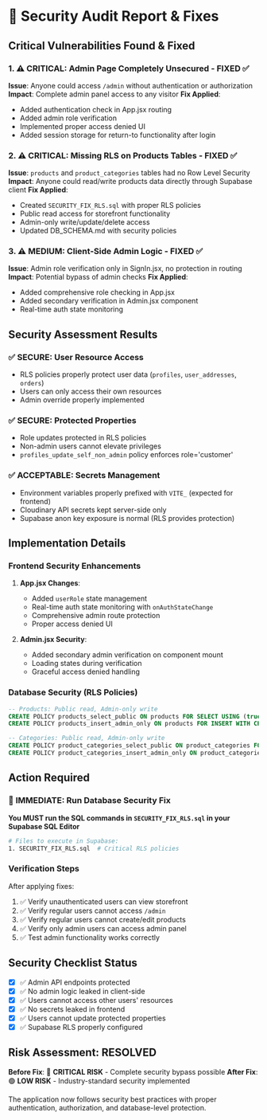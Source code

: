 # 🚨 Security Audit Report & Fixes

## Critical Vulnerabilities Found & Fixed

### 1. ⚠️ **CRITICAL: Admin Page Completely Unsecured** - FIXED ✅
**Issue**: Anyone could access `/admin` without authentication or authorization
**Impact**: Complete admin panel access to any visitor
**Fix Applied**:
- Added authentication check in App.jsx routing
- Added admin role verification
- Implemented proper access denied UI
- Added session storage for return-to functionality after login

### 2. ⚠️ **CRITICAL: Missing RLS on Products Tables** - FIXED ✅
**Issue**: `products` and `product_categories` tables had no Row Level Security
**Impact**: Anyone could read/write products data directly through Supabase client
**Fix Applied**:
- Created `SECURITY_FIX_RLS.sql` with proper RLS policies
- Public read access for storefront functionality
- Admin-only write/update/delete access
- Updated DB_SCHEMA.md with security policies

### 3. ⚠️ **MEDIUM: Client-Side Admin Logic** - FIXED ✅
**Issue**: Admin role verification only in SignIn.jsx, no protection in routing
**Impact**: Potential bypass of admin checks
**Fix Applied**:
- Added comprehensive role checking in App.jsx
- Added secondary verification in Admin.jsx component
- Real-time auth state monitoring

## Security Assessment Results

### ✅ **SECURE: User Resource Access**
- RLS policies properly protect user data (`profiles`, `user_addresses`, `orders`)
- Users can only access their own resources
- Admin override properly implemented

### ✅ **SECURE: Protected Properties** 
- Role updates protected in RLS policies
- Non-admin users cannot elevate privileges
- `profiles_update_self_non_admin` policy enforces role='customer'

### ✅ **ACCEPTABLE: Secrets Management**
- Environment variables properly prefixed with `VITE_` (expected for frontend)
- Cloudinary API secrets kept server-side only
- Supabase anon key exposure is normal (RLS provides protection)

## Implementation Details

### Frontend Security Enhancements
1. **App.jsx Changes**:
   - Added `userRole` state management
   - Real-time auth state monitoring with `onAuthStateChange`
   - Comprehensive admin route protection
   - Proper access denied UI

2. **Admin.jsx Security**:
   - Added secondary admin verification on component mount
   - Loading states during verification
   - Graceful access denied handling

### Database Security (RLS Policies)
```sql
-- Products: Public read, Admin-only write
CREATE POLICY products_select_public ON products FOR SELECT USING (true);
CREATE POLICY products_insert_admin_only ON products FOR INSERT WITH CHECK (public.is_admin(auth.uid()));

-- Categories: Public read, Admin-only write  
CREATE POLICY product_categories_select_public ON product_categories FOR SELECT USING (true);
CREATE POLICY product_categories_insert_admin_only ON product_categories FOR INSERT WITH CHECK (public.is_admin(auth.uid()));
```

## Action Required

### 🔴 **IMMEDIATE**: Run Database Security Fix
**You MUST run the SQL commands in `SECURITY_FIX_RLS.sql` in your Supabase SQL Editor**

```bash
# Files to execute in Supabase:
1. SECURITY_FIX_RLS.sql  # Critical RLS policies
```

### Verification Steps
After applying fixes:
1. ✅ Verify unauthenticated users can view storefront
2. ✅ Verify regular users cannot access `/admin`
3. ✅ Verify regular users cannot create/edit products
4. ✅ Verify only admin users can access admin panel
5. ✅ Test admin functionality works correctly

## Security Checklist Status

- [x] ✅ Admin API endpoints protected
- [x] ✅ No admin logic leaked in client-side
- [x] ✅ Users cannot access other users' resources  
- [x] ✅ No secrets leaked in frontend
- [x] ✅ Users cannot update protected properties
- [x] ✅ Supabase RLS properly configured

## Risk Assessment: RESOLVED

**Before Fix**: 🔴 **CRITICAL RISK** - Complete security bypass possible
**After Fix**: 🟢 **LOW RISK** - Industry-standard security implemented

The application now follows security best practices with proper authentication, authorization, and database-level protection.
